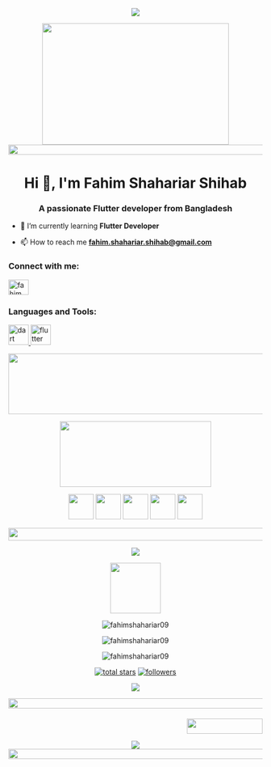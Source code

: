 <!--👋HELLO EVERYBODY / 🌐WEBSITE: https://github.com/denvercoder1/readme-typing-svg -->
<p align="center">
<img src="https://readme-typing-svg.herokuapp.com?font=Architects+Daughter&color=%2379A500&size=40&duration=3000&center=true&lines=Hello+Everybody">
<!--🖼️RICK-->
<p align="center">
<img src="https://c.tenor.com/p7IgwS17V0sAAAAC/rtj-rick-and-morty.gif" height="240" width="370">
<!--📏LINE-->
<img src="https://i.imgur.com/dBaSKWF.gif" height="20" width="1000">
<h1 align="center">Hi 👋, I'm Fahim Shahariar Shihab</h1>
<h3 align="center">A passionate Flutter developer from Bangladesh</h3>

- 🌱 I’m currently learning **Flutter Developer**

- 📫 How to reach me **fahim.shahariar.shihab@gmail.com**

<h3 align="left">Connect with me:</h3>
<p align="left">
<a href="https://fb.com/fahim fs" target="blank"><img align="center" src="https://raw.githubusercontent.com/rahuldkjain/github-profile-readme-generator/master/src/images/icons/Social/facebook.svg" alt="fahim fs" height="30" width="40" /></a>
</p>

<h3 align="left">Languages and Tools:</h3>
<p align="left"> <a href="https://dart.dev" target="_blank" rel="noreferrer"> <img src="https://www.vectorlogo.zone/logos/dartlang/dartlang-icon.svg" alt="dart" width="40" height="40"/> </a> 
  <a href="https://flutter.dev" target="_blank" rel="noreferrer"> <img src="https://www.vectorlogo.zone/logos/flutterio/flutterio-icon.svg" alt="flutter" width="40" height="40"/> </a> </p>
<!--🖼️ILOVEOPENSOURCE-->
<img src="https://i.imgur.com/AZa5yxa.png" height="120" width="600">
<!--🎵SPOTIFY / 🌐WEBSITE: https://github.com/kittinan/spotify-github-profile -->
<p align="center">
<img src="https://raw.githubusercontent.com/trinib/spotify-github-profile/master/img/default.svg" height="130" width="300">
<!--🦜PARROTSEMOJI / 🌐WEBSITE: https://github.com/seanprashad/slackmoji/ -->
<p align="center">
<img src="https://github.com/seanprashad/slackmoji/blob/master/emoji/parrots/parrot-trinidadandtobago.gif" height="50" width="50">
<img src="https://github.com/seanprashad/slackmoji/blob/master/emoji/parrots/parrot-trinidadandtobago.gif" height="50" width="50">
<img src="https://github.com/seanprashad/slackmoji/blob/master/emoji/parrots/parrot-trinidadandtobago.gif" height="50" width="50">
<img src="https://github.com/seanprashad/slackmoji/blob/master/emoji/parrots/parrot-trinidadandtobago.gif" height="50" width="50">
<img src="https://github.com/seanprashad/slackmoji/blob/master/emoji/parrots/parrot-trinidadandtobago.gif" height="50" width="50">
<!--🖼️SVG BANNER / 🌐WEBSITE: https://github.com/Akshay090/svg-banners -->
<p align="center">
<!--🔳TERMINAL / 🌐WEBSITES: https://github.com/asciinema/asciinema & https://github.com/dstein64/gifcast -->
<!--📏LINE-->
<img src="https://i.imgur.com/dBaSKWF.gif" height="25" width="1000">
<!--📊💬STATTITLE / 🌐WEBSITE: https://textanim.com/ -->
<p align="center">
<img src="https://i.imgur.com/YCw47Dm.gif">
<!--🖼️OCTOCAT-->  
<p align="center">
<img src="https://media.giphy.com/media/IP7sarl7C5lSFCw9rG/giphy.gif" width="100px">
<!--📊STATSGRAPH / 🌐WEBSITE: https://github.com/anuraghazra/github-readme-stats -->
  <p align="center">
  <img src="https://github-readme-stats.vercel.app/api?username=fahimshahariar09&show_icons=true&locale=en" alt="fahimshahariar09" />
</p>
<p align="center">
  <img src="https://github-readme-stats.vercel.app/api/top-langs?username=fahimshahariar09&show_icons=true&locale=en&layout=compact" alt="fahimshahariar09" />
</p>
<p align="center">
  <img src="https://github-readme-streak-stats.herokuapp.com/?user=fahimshahariar09&" alt="fahimshahariar09" />
</p>
<!--📛BADGES / 🌐WEBSITE: https://github.com/DenverCoder1/custom-icon-badges -->
<p align="center">
  <a href="https://github.com/fahimshahariar09?tab=repositories&sort=stargazers">
    <img alt="total stars" title="Total stars on GitHub" src="https://custom-icon-badges.herokuapp.com/badge/dynamic/json?logo=star&color=55960c&labelColor=488207&label=Stars&style=for-the-badge&query=%24.stars&url=https://api.github-star-counter.workers.dev/user/fahimshahariar09"/></a>
  <a href="https://github.com/fahimshahariar09?tab=followers"><a href="https://github.com/fahimshahariar09?tab=followers">
    <img alt="followers" title="Follow me on Github" src="https://custom-icon-badges.herokuapp.com/github/followers/fahimshahariar09?color=23960c&labelColor=188207&style=for-the-badge&logo=person-add&label=Followers&logoColor=white"/></a>
<p align="center">
<img src="https://komarev.com/ghpvc/?username=fahimshahariar09&color=0E9C47&style=for-the-badge">
<!--📈ACTIVITYGRAPH / 🌐WEBSITE: https://github.com/Ashutosh00710/github-readme-activity-graph#customization -->
<p align="center">
<!--📉METRICS / 🌐WEBSITE: https://github.com/lowlighter/metrics -->
<!--📏LINE-->
<img src="https://i.imgur.com/dBaSKWF.gif" height="20" width="1000">
<h4 align="right">

<img src="https://i.imgur.com/OFloXS3.gif" height="30" width="150">
<!--💬🃏QUOTESCARD / 🌐WEBSITE: https://github.com/PiyushSuthar/github-readme-quotes#Demo & https://github.com/shravan20/github-readme-quotes -->
<p align="center">
<img src="https://quotes-github-readme.vercel.app/api?type=vertical&theme=merko">
<!--💬🃏MEMESTITLE / 🌐WEBSITE: https://textanim.com/ -->
<!--📏LINE-->
<img src="https://i.imgur.com/dBaSKWF.gif" height="20" width="1000">
